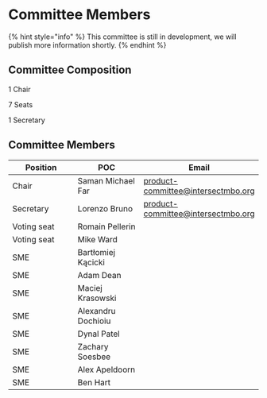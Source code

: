 # Committee Members

{% hint style="info" %}
This committee is still in development, we will publish more information shortly.
{% endhint %}

## Committee Composition

1 Chair

7 Seats

1 Secretary



## Committee Members

<table><thead><tr><th width="202">Position</th><th width="194">POC</th><th>Email</th></tr></thead><tbody><tr><td>Chair</td><td>Saman Michael Far</td><td><a href="mailto:product-committee@intersectmbo.org">product-committee@intersectmbo.org</a></td></tr><tr><td>Secretary</td><td>Lorenzo Bruno</td><td><a href="mailto:product-committee@intersectmbo.org">product-committee@intersectmbo.org</a></td></tr><tr><td>Voting seat</td><td>Romain Pellerin</td><td></td></tr><tr><td>Voting seat</td><td>Mike Ward</td><td></td></tr><tr><td>SME</td><td>Bartłomiej Kącicki</td><td></td></tr><tr><td>SME</td><td>Adam Dean</td><td></td></tr><tr><td>SME</td><td>Maciej Krasowski</td><td></td></tr><tr><td>SME</td><td>Alexandru Dochioiu</td><td></td></tr><tr><td>SME</td><td>Dynal Patel</td><td></td></tr><tr><td>SME</td><td>Zachary Soesbee</td><td></td></tr><tr><td>SME</td><td>Alex Apeldoorn</td><td></td></tr><tr><td>SME</td><td>Ben Hart</td><td></td></tr></tbody></table>
